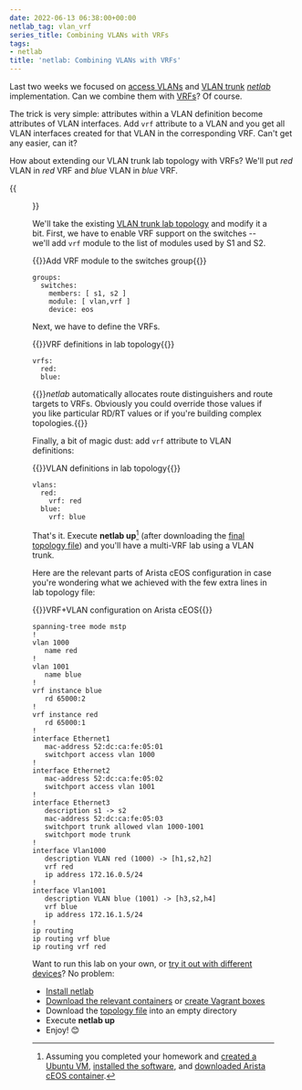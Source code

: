 ```yaml
---
date: 2022-06-13 06:38:00+00:00
netlab_tag: vlan_vrf
series_title: Combining VLANs with VRFs
tags:
- netlab
title: 'netlab: Combining VLANs with VRFs'
---
```

Last two weeks we focused on [access VLANs](/2022/05/netsim-vlan-simple/) and [VLAN trunk](/2022/06/netsim-vlan-trunk/) *[netlab](https://netlab.tools/)* implementation. Can we combine them with [VRFs](/2022/04/netsim-vrf-lite/)? Of course.

The trick is very simple: attributes within a VLAN definition become attributes of VLAN interfaces. Add `vrf` attribute to a VLAN and you get all VLAN interfaces created for that VLAN in the corresponding VRF. Can't get any easier, can it?

How about extending our VLAN trunk lab topology with VRFs? We'll put *red* VLAN in *red* VRF and *blue* VLAN in *blue* VRF.
<!--more-->
{{<figure src="/2022/06/vlan-vrf.png" caption="Combining VLANs with VRFs">}}

We'll take the existing [VLAN trunk lab topology](https://github.com/ipspace/netlab-examples/blob/master/VLAN/vlan-trunk/topology.yml) and modify it a bit. First, we have to enable VRF support on the switches -- we'll add `vrf` module to the list of modules used by S1 and S2.

{{<cc>}}Add VRF module to the switches group{{</cc>}}
```
groups:
  switches:
    members: [ s1, s2 ]
    module: [ vlan,vrf ]
    device: eos
```

Next, we have to define the VRFs.

{{<cc>}}VRF definitions in lab topology{{</cc>}}
```
vrfs:
  red:
  blue:
```

{{<note info>}}*netlab* automatically allocates route distinguishers and route targets to VRFs. Obviously you could override those values if you like particular RD/RT values or if you're building complex topologies.{{</note>}}

Finally, a bit of magic dust: add `vrf` attribute to VLAN definitions:

{{<cc>}}VLAN definitions in lab topology{{</cc>}}
```
vlans:
  red:
    vrf: red
  blue:
    vrf: blue
```

That's it. Execute **netlab up**[^HW] (after downloading the [final topology file](https://github.com/ipspace/netlab-examples/blob/master/VLAN/vlan-trunk-vrf/topology.yml)) and you'll have a multi-VRF lab using a VLAN trunk.

[^HW]: Assuming you completed your homework and [created a Ubuntu VM](https://netlab.tools/install/ubuntu-vm/), [installed the software](https://netlab.tools/labs/clab/), and [downloaded Arista cEOS container](https://netlab.tools/labs/ceos/).

Here are the relevant parts of Arista cEOS configuration in case you're wondering what we achieved with the few extra lines in lab topology file:

{{<cc>}}VRF+VLAN configuration on Arista cEOS{{</cc>}}
```
spanning-tree mode mstp
!
vlan 1000
   name red
!
vlan 1001
   name blue
!
vrf instance blue
   rd 65000:2
!
vrf instance red
   rd 65000:1
!
interface Ethernet1
   mac-address 52:dc:ca:fe:05:01
   switchport access vlan 1000
!
interface Ethernet2
   mac-address 52:dc:ca:fe:05:02
   switchport access vlan 1001
!
interface Ethernet3
   description s1 -> s2
   mac-address 52:dc:ca:fe:05:03
   switchport trunk allowed vlan 1000-1001
   switchport mode trunk
!
interface Vlan1000
   description VLAN red (1000) -> [h1,s2,h2]
   vrf red
   ip address 172.16.0.5/24
!
interface Vlan1001
   description VLAN blue (1001) -> [h3,s2,h4]
   vrf blue
   ip address 172.16.1.5/24
!
ip routing
ip routing vrf blue
ip routing vrf red
```

Want to run this lab on your own, or [try it out with different devices](https://github.com/ipspace/netlab-examples/tree/master/VLAN/vlan-trunk-vrf#changing-device-types)? No problem:

* [Install netlab](https://netlab.tools/install/)
* [Download the relevant containers](https://netlab.tools/labs/clab/) or [create Vagrant boxes](https://netlab.tools/labs/libvirt/)
* Download the [topology file](https://github.com/ipspace/netlab-examples/blob/master/VLAN/vlan-trunk-vrf/topology.yml) into an empty directory
* Execute **netlab up**
* Enjoy! 😊